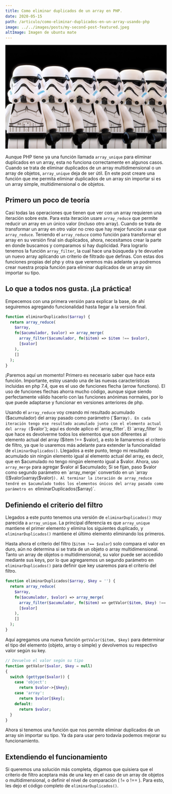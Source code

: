```yaml
---
title: Como eliminar duplicados de un array en PHP.
date: 2020-05-15
path: /articulo/como-eliminar-duplicados-en-un-array-usando-php
image: ../../images/posts/my-second-post-featured.jpeg
altImage: Imagen de ubuntu mate
---
```

![Hopper the rabbiy](../../images/posts/my-second-post-featured.jpeg)

Aunque PHP tiene ya una función llamada `array_unique` para eliminar duplicados en un array, esta no funciona correctamente en algunos casos. Cuando se trata de eliminar duplicados de un array multidimensional o un array de objetos, `array_unique` deja de ser útil. En este post creare una función que me permita eliminar duplicados de un array sin importar si es un array simple, multidimensional o de objetos.

## Primero un poco de teoría

Casi todas las operaciones que tienen que ver con un array requieren una iteración sobre este. Para esta iteración usare `array_reduce` que permite reducir un array en un único valor (incluso otro array). Cuando se trata de transformar un array en otro valor no creo que hay mejor función a usar que `array_reduce`.
Teniendo el `array_reduce` como función para transformar el array en su versión final sin duplicados, ahora, necesitamos crear la parte en donde buscamos y comparamos si hay duplicidad. Para lograrlo tenemos la función `array_filter`, la cual hace una búsqueda y te devuelve un nuevo array aplicando un criterio de filtrado que definas.
Con estas dos funciones propias del php y otra que veremos más adelante ya podremos crear nuestra propia función para eliminar duplicados de un array sin importar su tipo.

## Lo que a todos nos gusta. ¡La práctica!

Empecemos con una primera versión para explicar la base, de ahí seguiremos agregando funcionalidad hasta llegar a la versión final.

```php
function eliminarDuplicados($array) {
  return array_reduce(
    $array,
    fn($acumulador, $valor) => array_merge(
      array_filter($acumulador, fn($item) => $item !== $valor),
      [$valor]
    ),
    []
  );
}
```

¡Paremos aquí un momento! Primero es necesario saber que hace esta función. Importante, estoy usando una de las nuevas características incluidas en php 7.4, que es el uso de funciones flecha (arrow functions). El uso de funciones flechas ahorra mucho código, aunque sigue siendo perfectamente válido hacerlo con las funciones anónimas normales, por lo que puede adaptarse y funcionar en versiones anteriores de php.

Usando el `array_reduce` voy creando mi resultado acumulado ($acumulador) del array pasado como parámetro (`$array`). En cada iteración tengo ese resultado acumulado junto con el elemento actual del array (`$valor`); aquí es donde aplico el `array_filter`. El `array_filter` lo que hace es devolverme todos los elementos que son diferentes al elemento actual del array ($item !== $valor), a esto le llamaremos el criterio de filtro, ya que lo usaremos más adelante para extender la funcionalidad de `eliminarDuplicados()`. Llegados a este punto, tengo mi resultado acumulado sin ningún elemento igual al elemento actual del array, es decir, que en $acumulado no tengo ningún elemento igual a $valor. Ahora, uso `array_merge` para agregar $valor al $acumulado; Si se fijan, paso $valor como segundo parámetro en `array_merge` convertido en un `array ([$valor]` o `array($valor)`). Al terminar la iteración de array_reduce tendré en $acumulado todos los elementos únicos del array pasado como parámetro en `eliminarDuplicados($array)`.

## Definiendo el criterio del filtro

Llegados a este punto tenemos una versión de `eliminarDuplicados()` muy parecida a `array_unique`. La principal diferencia es que `array_unique` mantiene el primer elemento y elimina los siguientes duplicado, y `eliminarDuplicados()` mantiene el último elemento eliminando los primeros.

Hasta ahora el criterio del filtro (`$item !== $valor`) solo compara el valor en duro, aún no determina si se trata de un objeto o array multidimensional. Tanto un array de objetos o multidimensional, su valor puede ser accedido mediante sus keys, por lo que agregaremos un segundo parámetro en `eliminarDuplicados()` para definir que key usaremos para el criterio del filtro.

```php
function eliminarDuplicados($array, $key = '') {
  return array_reduce(
    $array,
    fn($acumulador, $valor) => array_merge(
      array_filter($acumulador, fn($item) => getValor($item, $key) !== getValor($valor, $key)),
      [$valor]
    ),
    []
  );
}
```

Aquí agregamos una nueva función `getValor($item, $key)` para determinar el tipo del elemento (objeto, array o simple) y devolvemos su respectivo valor según su key.

```php
// Devuelvo el valor según su tipo
function getValor($valor, $key = null)
{
  switch (gettype($valor)) {
    case 'object':
      return $valor->{$key};
    case 'array':
      return $valor[$key];
    default:
      return $valor;
  }
}
```

Ahora si tenemos una función que nos permite eliminar duplicados de un array sin importar su tipo. Ya da para usar pero todavía podemos mejorar su funcionamiento.

## Extendiendo el funcionamiento

Si queremos una solución más completa, digamos que quisiera que el criterio de filtro aceptara más de una key en el caso de un array de objetos o multidimensional, o definir el nivel de comparación ( != o !== ). Para esto, les dejo el código completo de `eliminarDuplicados()`.
